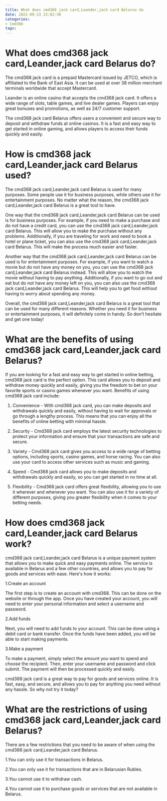 ```yaml
---
title: What does cmd368 jack card,Leander,jack card Belarus do 
date: 2022-09-23 23:02:50
categories:
- Cmd368
tags:
---
```



# What does cmd368 jack card,Leander,jack card Belarus do? 

The cmd368 jack card is a prepaid Mastercard issued by JETCO, which is affiliated to the Bank of East Asia. It can be used at over 38 million merchant terminals worldwide that accept Mastercard.

Leander is an online casino that accepts the cmd368 jack card. It offers a wide range of slots, table games, and live dealer games. Players can enjoy great bonuses and promotions, as well as 24/7 customer support.

The cmd368 jack card Belarus offers users a convenient and secure way to deposit and withdraw funds at online casinos. It is a fast and easy way to get started in online gaming, and allows players to access their funds quickly and easily.

#  How is cmd368 jack card,Leander,jack card Belarus used? 

The cmd368 jack card,Leander,jack card Belarus is used for many purposes. Some people use it for business purposes, while others use it for entertainment purposes. No matter what the reason, the cmd368 jack card,Leander,jack card Belarus is a great tool to have.

One way that the cmd368 jack card,Leander,jack card Belarus can be used is for business purposes. For example, if you need to make a purchase and do not have a credit card, you can use the cmd368 jack card,Leander,jack card Belarus. This will allow you to make the purchase without any problems. Additionally, if you are traveling for work and need to book a hotel or plane ticket, you can also use the cmd368 jack card,Leander,jack card Belarus. This will make the process much easier and faster.

Another way that the cmd368 jack card,Leander,jack card Belarus can be used is for entertainment purposes. For example, if you want to watch a movie but do not have any money on you, you can use the cmd368 jack card,Leander,jack card Belarus instead. This will allow you to watch the movie without having to pay anything. Additionally, if you want to go out and eat but do not have any money left on you, you can also use the cmd368 jack card,Leander,jack card Belarus. This will help you to get food without having to worry about spending any money.

Overall, the cmd368 jack card,Leander,jack card Belarus is a great tool that can be used for many different reasons. Whether you need it for business or entertainment purposes, it will definitely come in handy. So don’t hesitate and get one today!

# What are the benefits of using cmd368 jack card,Leander,jack card Belarus? 


If you are looking for a fast and easy way to get started in online betting, cmd368 jack card is the perfect option. This card allows you to deposit and withdraw money quickly and easily, giving you the freedom to bet on your favorite sports or casino games whenever you want. Benefits of using cmd368 jack card include:

1. Convenience - With cmd368 jack card, you can make deposits and withdrawals quickly and easily, without having to wait for approvals or go through a lengthy process. This means that you can enjoy all the benefits of online betting with minimal hassle.

2. Security - Cmd368 jack card employs the latest security technologies to protect your information and ensure that your transactions are safe and secure.

3. Variety - Cmd368 jack card gives you access to a wide range of betting options, including sports, casino games, and horse racing. You can also use your card to access other services such as music and gaming.

4. Speed - Cmd368 jack card allows you to make deposits and withdrawals quickly and easily, so you can get started in no time at all.

5. Flexibility - Cmd368 jack card offers great flexibility, allowing you to use it wherever and whenever you want. You can also use it for a variety of different purposes, giving you greater flexibility when it comes to your betting needs.

# How does cmd368 jack card,Leander,jack card Belarus work? 

cmd368 jack card,Leander,jack card Belarus is a unique payment system that allows you to make quick and easy payments online. The service is available in Belarus and a few other countries, and allows you to pay for goods and services with ease. Here's how it works:

1.Create an account

The first step is to create an account with cmd368. This can be done on the website or through the app. Once you have created your account, you will need to enter your personal information and select a username and password.

2.Add funds

Next, you will need to add funds to your account. This can be done using a debit card or bank transfer. Once the funds have been added, you will be able to start making payments.

3.Make a payment

To make a payment, simply select the amount you want to spend and choose the recipient. Then, enter your username and password and click submit. The payment will then be processed quickly and easily.


cmd368 jack card is a great way to pay for goods and services online. It is fast, easy, and secure, and allows you to pay for anything you need without any hassle. So why not try it today?

# What are the restrictions of using cmd368 jack card,Leander,jack card Belarus?

There are a few restrictions that you need to be aware of when using the cmd368 jack card,Leander,jack card Belarus.

1.You can only use it for transactions in Belarus.

2.You can only use it for transactions that are in Belarusian Rubles.

3.You cannot use it to withdraw cash.

4.You cannot use it to purchase goods or services that are not available in Belarus.